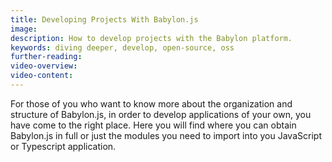 ```yaml
---
title: Developing Projects With Babylon.js
image: 
description: How to develop projects with the Babylon platform.
keywords: diving deeper, develop, open-source, oss
further-reading:
video-overview:
video-content:
---
```


For those of you who want to know more about the organization and structure of Babylon.js, in order to develop applications of your own, you have come to the right place.  Here you will find where you can obtain Babylon.js in full or just the modules you need to import into you JavaScript or Typescript application. 
